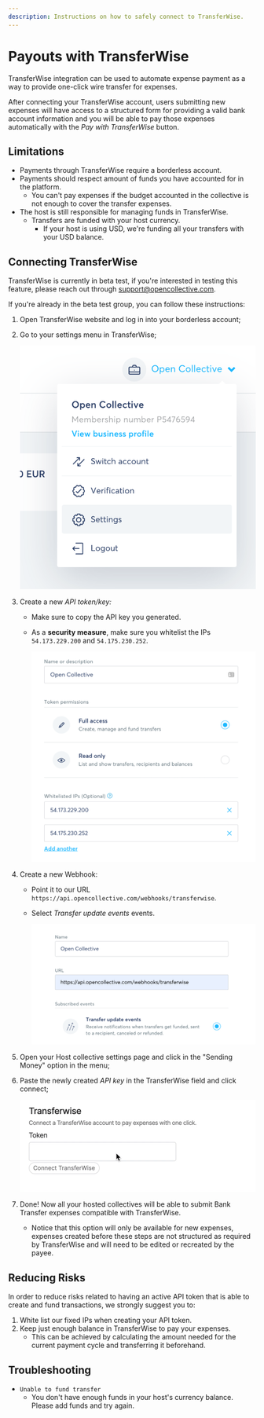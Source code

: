 ```yaml
---
description: Instructions on how to safely connect to TransferWise.
---
```


# Payouts with TransferWise

TransferWise integration can be used to automate expense payment as a way to provide one-click wire transfer for expenses.

After connecting your TransferWise account, users submitting new expenses will have access to a structured form for providing a valid bank account information and you will be able to pay those expenses automatically with the _Pay with TransferWise_ button.

## Limitations

* Payments through TransferWise require a borderless account.
* Payments should respect amount of funds you have accounted for in the platform.
  * You can't pay expenses if the budget accounted in the collective is not enough to cover the transfer expenses.
* The host is still responsible for managing funds in TransferWise.
  * Transfers are funded with your host currency.
    * If your host is using USD, we're funding all your transfers with your USD balance.

## Connecting TransferWise

TransferWise is currently in beta test, if you're interested in testing this feature, please reach out through support@opencollective.com.

If you're already in the beta test group, you can follow these instructions:

1. Open TransferWise website and log in into your borderless account;
2. Go to your settings menu in TransferWise;

   ![](../../.gitbook/assets/transferwise_settings.png)

3. Create a new _API token/key:_
   * Make sure to copy the API key you generated.
   * As a **security measure**, make sure you whitelist the IPs `54.173.229.200` and `54.175.230.252`.

     ![](../../.gitbook/assets/transferwise_token.png)
4. Create a new Webhook:
   * Point it to our URL `https://api.opencollective.com/webhooks/transferwise`.
   * Select _Transfer update events_ events.

     ![](../../.gitbook/assets/transferwise_webhook.png)
5. Open your Host collective settings page and click in the "Sending Money" option in the menu;
6. Paste the newly created _API key_ in the TransferWise field and click connect;

   ![](../../.gitbook/assets/transferwise_connect.gif)

7. Done! Now all your hosted collectives will be able to submit Bank Transfer expenses compatible with TransferWise.
   * Notice that this option will only be available for new expenses, expenses created before these steps are not structured as required by TransferWise and will need to be edited or recreated by the payee.

## Reducing Risks

In order to reduce risks related to having an active API token that is able to create and fund transactions, we strongly suggest you to:

1. White list our fixed IPs when creating your API token.
2. Keep just enough balance in TransferWise to pay your expenses.
   * This can be achieved by calculating the amount needed for the current payment cycle and transferring it beforehand.

## Troubleshooting

* `Unable to fund transfer`
  * You don't have enough funds in your host's currency balance. Please add funds and try again.

